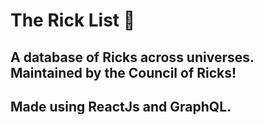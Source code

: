 # The Rick List :busts_in_silhouette:	
## A database of Ricks across universes. Maintained by the Council of Ricks!

## Made using ReactJs and GraphQL. 